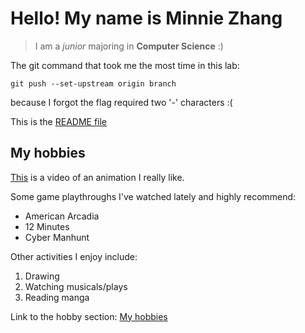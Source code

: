 # Hello! My name is Minnie Zhang
> I am a *junior* majoring in **Computer Science** :)

The git command that took me the most time in this lab:
```
git push --set-upstream origin branch
```
because I forgot the flag required two '-' characters :(

This is the [README file](README.md)

## My hobbies

[This](https://www.youtube.com/watch?v=jKh-DP89FPY&list=PLdhF_0MdyhADpRkQQmy9gWAIfdgfgWrWG&index=2) is a video of an animation I really like.

Some game playthroughs I've watched lately and highly recommend:
- American Arcadia
- 12 Minutes
- Cyber Manhunt

Other activities I enjoy include:
1. Drawing
2. Watching musicals/plays
3. Reading manga

Link to the hobby section: [My hobbies](#my-hobbies)


